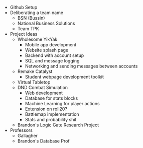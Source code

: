 - Github Setup
- Deliberating a team name
	- BSN (Bussin)
	- National Business Solutions
	- Team TPK
- Project Ideas
	- Wholesome YikYak
		- Mobile app development
		- Website splash page
		- Backend with account setup
		- SQL and message logging
		- Networking and sending messages between accounts
	- Remake Catalyst
		- Student webpage development toolkit
	- Virtual Tabletop
	- DND Combat Simulation
		- Web development
		- Database for stats blocks
		- Machine Learning for player actions
		- Extension on roll20?
		- Battlemap implementation
		- Stats and probability shit
	- Brandon's Logic Gate Research Project
- Professors
	- Gallagher
	- Brandon's Database Prof
